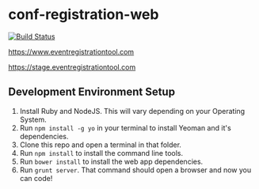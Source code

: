 conf-registration-web
=====================
[![Build Status](https://travis-ci.org/CruGlobal/conf-registration-web.png?branch=master)](https://travis-ci.org/CruGlobal/conf-registration-web)

https://www.eventregistrationtool.com

https://stage.eventregistrationtool.com

## Development Environment Setup
1. Install Ruby and NodeJS. This will vary depending on your Operating System.
2. Run `npm install -g yo` in your terminal to install Yeoman and it's dependencies.
3. Clone this repo and open a terminal in that folder.
3. Run `npm install` to install the command line tools.
3. Run `bower install` to install the web app dependencies.
4. Run `grunt server`. That command should open a browser and now you can code!

